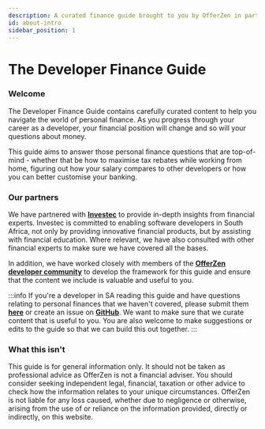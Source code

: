 ```yaml
---
description: A curated finance guide brought to you by OfferZen in partnership with Investec.
id: about-intro
sidebar_position: 1
---
```


# The Developer Finance Guide

### Welcome

The Developer Finance Guide contains carefully curated content to help you navigate the world of personal finance. As you progress through your career as a developer, your financial position will change and so will your questions about money.&#x20;

This guide aims to answer those personal finance questions that are top-of-mind - whether that be how to maximise tax rebates while working from home, figuring out how your salary compares to other developers or how you can better customise your banking.&#x20;

### Our partners

We have partnered with [**Investec**](https://www.investec.com/en\_za.html) to provide in-depth insights from financial experts. Investec is committed to enabling software developers in South Africa, not only by providing innovative financial products, but by assisting with financial education. Where relevant, we have also consulted with other financial experts to make sure we have covered all the bases.&#x20;

In addition, we have worked closely with members of the [**OfferZen developer community**](https://www.offerzen.com/community) to develop the framework for this guide and ensure that the content we include is valuable and useful to you.&#x20;

:::info
If you're a developer in SA reading this guide and have questions relating to personal finances that we haven't covered, please submit them [**here**](https://8malmkzgvs8.typeform.com/to/oLVWxa8r) or create an issue on [**GitHub**](https://github.com/OfferZen-Community/developers-finance). We want to make sure that we curate content that is useful to you. You are also welcome to make suggestions or edits to the guide so that we can build this out together.
:::

### What this isn't

This guide is for general information only. It should not be taken as professional advice as OfferZen is not a financial adviser. You should consider seeking independent legal, financial, taxation or other advice to check how the information relates to your unique circumstances. OfferZen is not liable for any loss caused, whether due to negligence or otherwise, arising from the use of or reliance on the information provided, directly or indirectly, on this website.
